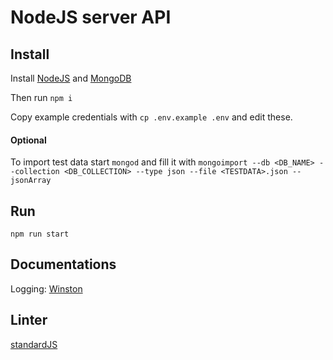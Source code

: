 # NodeJS server API

## Install
Install [NodeJS](https://nodejs.org/en/)
and [MongoDB](https://www.mongodb.com)

Then run `npm i`

Copy example credentials with `cp .env.example .env`
and edit these.

#### Optional
To import test data start `mongod` and fill it with `mongoimport --db <DB_NAME> --collection <DB_COLLECTION> --type json --file <TESTDATA>.json --jsonArray`

## Run
`npm run start`


## Documentations
Logging: [Winston](https://github.com/winstonjs/winston)

## Linter
[standardJS](https://standardjs.com/)
